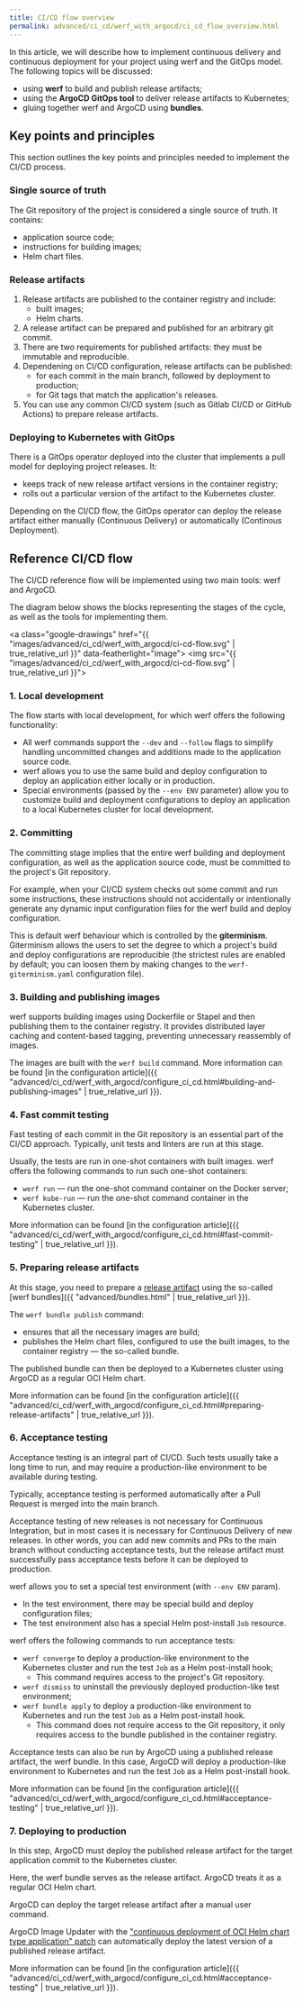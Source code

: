 ```yaml
---
title: CI/CD flow overview
permalink: advanced/ci_cd/werf_with_argocd/ci_cd_flow_overview.html
---
```


In this article, we will describe how to implement continuous delivery and continuous deployment for your project using werf and the GitOps model. The following topics will be discussed:
* using **werf** to build and publish release artifacts;
* using the **ArgoCD GitOps tool** to deliver release artifacts to Kubernetes;
* gluing together werf and ArgoCD using **bundles**.

## Key points and principles

This section outlines the key points and principles needed to implement the CI/CD process.

### Single source of truth

The Git repository of the project is considered a single source of truth. It contains:
* application source code;
* instructions for building images;
* Helm chart files.

### Release artifacts

1. Release artifacts are published to the container registry and include: 
   * built images;
   * Helm charts.
2. A release artifact can be prepared and published for an arbitrary git commit.
3. There are two requirements for published artifacts: they must be immutable and reproducible.
4. Dependening on CI/CD configuration, release artifacts can be published:
   * for each commit in the main branch, followed by deployment to production;
   * for Git tags that match the application's releases.
5. You can use any common CI/CD system (such as Gitlab CI/CD or GitHub Actions) to prepare release artifacts.

### Deploying to Kubernetes with GitOps

There is a GitOps operator deployed into the cluster that implements a pull model for deploying project releases. It:
* keeps track of new release artifact versions in the container registry;
* rolls out a particular version of the artifact to the Kubernetes cluster.

Depending on the CI/CD flow, the GitOps operator can deploy the release artifact either manually (Continuous Delivery) or automatically (Continous Deployment). 

## Reference CI/CD flow

The CI/CD reference flow will be implemented using two main tools: werf and ArgoCD.

The diagram below shows the blocks representing the stages of the cycle, as well as the tools for implementing them.   

<a class="google-drawings" href="{{ "images/advanced/ci_cd/werf_with_argocd/ci-cd-flow.svg" | true_relative_url }}" data-featherlight="image">
<img src="{{ "images/advanced/ci_cd/werf_with_argocd/ci-cd-flow.svg" | true_relative_url }}">
</a>

### 1. Local development

The flow starts with local development, for which werf offers the following functionality:
* All werf commands support the `--dev` and `--follow` flags to simplify handling uncommitted changes and additions made to the application source code.
* werf allows you to use the same build and deploy configuration to deploy an application either locally or in production.
* Special environments (passed by the `--env ENV` parameter) allow you to customize build and deployment configurations to deploy an application to a local Kubernetes cluster for local development.

### 2. Committing

The committing stage implies that the entire werf building and deployment configuration, as well as the application source code, must be committed to the project's Git repository.

For example, when your CI/CD system checks out some commit and run some instructions, these instructions should not accidentally or intentionally generate any dynamic input configuration files for the werf build and deploy configuration.

This is default werf behaviour which is controlled by the **giterminism**. Giterminism allows the users to set the degree to which a project's build and deploy configurations are reproducible (the strictest rules are enabled by default; you can loosen them by making changes to the `werf-giterminism.yaml` configuration file).

### 3. Building and publishing images

werf supports building images using Dockerfile or Stapel and then publishing them to the container registry. It provides distributed layer caching and content-based tagging, preventing unnecessary reassembly of images.

The images are built with the `werf build` command. More information can be found [in the configuration article]({{ "advanced/ci_cd/werf_with_argocd/configure_ci_cd.html#building-and-publishing-images" | true_relative_url }}).

### 4. Fast commit testing

Fast testing of each commit in the Git repository is an essential part of the CI/CD approach. Typically, unit tests and linters are run at this stage.

Usually, the tests are run in one-shot containers with built images. werf offers the following commands to run such one-shot containers:
* `werf run` — run the one-shot command container on the Docker server;
* `werf kube-run` — run the one-shot command container in the Kubernetes cluster. 

More information can be found [in the configuration article]({{ "advanced/ci_cd/werf_with_argocd/configure_ci_cd.html#fast-commit-testing" | true_relative_url }}).

### 5. Preparing release artifacts

At this stage, you need to prepare a [release artifact](#release-artifacts) using the so-called [werf bundles]({{ "advanced/bundles.html" | true_relative_url }}).

The `werf bundle publish` command:
* ensures that all the necessary images are build;
* publishes the Helm chart files, configured to use the built images, to the container registry — the so-called bundle.

The published bundle can then be deployed to a Kubernetes cluster using ArgoCD as a regular OCI Helm chart.  

More information can be found [in the configuration article]({{ "advanced/ci_cd/werf_with_argocd/configure_ci_cd.html#preparing-release-artifacts" | true_relative_url }}).

### 6. Acceptance testing

Acceptance testing is an integral part of CI/CD. Such tests usually take a long time to run, and may require a production-like environment to be available during testing.

Typically, acceptance testing is performed automatically after a Pull Request is merged into the main branch.

Acceptance testing of new releases is not necessary for Continuous Integration, but in most cases it is necessary for Continuous Delivery of new releases. In other words, you can add new commits and PRs to the main branch without conducting acceptance tests, but the release artifact must successfully pass acceptance tests before it can be deployed to production. 

werf allows you to set a special test environment  (with `--env ENV` param).
* In the test environment, there may be special build and deploy configuration files;
* The test environment also has a special Helm post-install `Job` resource.

werf offers the following commands to run acceptance tests:
* `werf converge` to deploy a production-like environment to the Kubernetes cluster and run the test `Job` as a Helm post-install hook;
  * This command requires access to the project's Git repository.
* `werf dismiss` to uninstall the previously deployed production-like test environment;
* `werf bundle apply` to deploy a production-like environment to Kubernetes and run the test `Job` as a Helm post-install hook.
  * This command does not require access to the Git repository, it only requires access to the bundle published in the container registry.

Acceptance tests can also be run by ArgoCD using a published release artifact, the werf bundle. In this case, ArgoCD will deploy a production-like environment to Kubernetes and run the test `Job` as a Helm post-install hook.

More information can be found [in the configuration article]({{ "advanced/ci_cd/werf_with_argocd/configure_ci_cd.html#acceptance-testing" | true_relative_url }}).

### 7. Deploying to production

In this step, ArgoCD must deploy the published release artifact for the target application commit to the Kubernetes cluster.

Here, the werf bundle serves as the release artifact. ArgoCD treats it as a regular OCI Helm chart.

ArgoCD can deploy the target release artifact after a manual user command.

ArgoCD Image Updater with the ["continuous deployment of OCI Helm chart type application" patch](https://github.com/argoproj-labs/argocd-image-updater/pull/405) can automatically deploy the latest version of a published release artifact.

More information can be found [in the configuration article]({{ "advanced/ci_cd/werf_with_argocd/configure_ci_cd.html#acceptance-testing" | true_relative_url }}).
